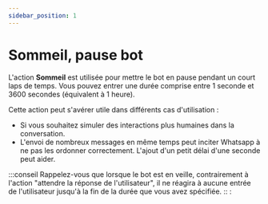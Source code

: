 ```yaml
---
sidebar_position: 1
---
```


# Sommeil, pause bot

L'action **Sommeil** est utilisée pour mettre le bot en pause pendant un court laps de temps. Vous pouvez entrer une durée comprise entre 1 seconde et 3600 secondes (équivalent à 1 heure).

Cette action peut s'avérer utile dans différents cas d'utilisation :

- Si vous souhaitez simuler des interactions plus humaines dans la conversation.
- L'envoi de nombreux messages en même temps peut inciter Whatsapp à ne pas les ordonner correctement. L'ajout d'un petit délai d'une seconde peut aider.

:::conseil
Rappelez-vous que lorsque le bot est en veille, contrairement à l'action "attendre la réponse de l'utilisateur", il ne réagira à aucune entrée de l'utilisateur jusqu'à la fin de la durée que vous avez spécifiée.
:: :
